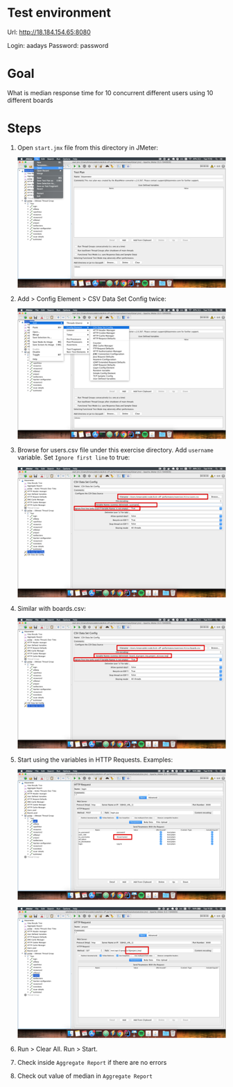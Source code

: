 # Test environment

Url: http://18.184.154.65:8080

Login: aadays
Password: password


# Goal

What is median response time for 10 concurrent different users using 10 different boards

# Steps

1. Open `start.jmx` file from this directory in JMeter:
    
    ![](/exercises/4/images/step_1.png)
    
1.   Add > Config Element > CSV Data Set Config twice:
        
     ![](/exercises/4/images/step_2.png)   

1. Browse for users.csv file under this exercise directory. Add `username` variable. Set `Ignore first line` to true:

     ![](/exercises/4/images/step_3.png) 
     
1. Similar with boards.csv:

     ![](/exercises/4/images/step_4.png) 
     
1. Start using the variables in HTTP Requests. Examples:

    ![](/exercises/4/images/step_5a.png) 
    
    ![](/exercises/4/images/step_5b.png) 
    
1. Run > Clear All. Run > Start.

1. Check inside `Aggregate Report` if there are no errors

1. Check out value of median in `Aggregate Report`
